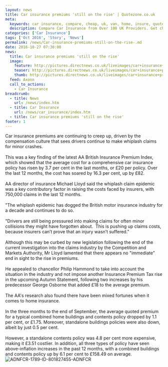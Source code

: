 ```yaml
---
layout: news
title: Car insurance premiums 'still on the rise' | Quotezone.co.uk
meta:
  keywords: car insurance, compare, cheap, uk, van, home, insure, quotes, online, comparison, bike, loans, life
  description: Compare Car Insurance from Over 100 UK Providers. Get cheap quotes online now using our fast, free, secure comparison site
categories: ['Car Insurance']
tags: ['Oct 2016', 'Story', 'News']
permalink: /news/Car-insurance-premiums-still-on-the-rise-.md
date: 2016-10-27 07:30:00
news:
  title: Car insurance premiums 'still on the rise'
  image:
    feature: http://pictures.directnews.co.uk/liveimages/car+insurance+premiums+still+on+the+rise+mercedes+benz+via+newspress_1789_801827455_0_0_14120444_300.jpg
    teaser: http://pictures.directnews.co.uk/liveimages/car+insurance+premiums+still+on+the+rise+mercedes+benz+via+newspress_1789_801827455_0_0_14120444_100.jpg
    thumb: http://pictures.directnews.co.uk/liveimages/car+insurance+premiums+still+on+the+rise+mercedes+benz+via+newspress_1789_801827455_0_0_14120444_100.jpg
  feed: Axonn
  call_to_actions:
    - Car Insurance
breadcrumb:
  - title: News
    url: /news/index.htm
  - title: Car Insurance
    url: /news/car_insurance/index.htm
  - title: Car insurance premiums 'still on the rise'
footer: 1
---
```


Car insurance premiums are continuing to creep up, driven by the compensation culture that sees drivers continue to make whiplash claims for minor crashes.&nbsp;<br/><br/>This was a key finding of the latest AA British Insurance Premium Index, which showed that the average cost for a comprehensive car insurance policy has risen by 3.7 per cent in the last months, or &pound;20 per policy. Over the last 12 months, the cost has soared by 16.3 per cent, up by &pound;82.&nbsp;<br/><br/>AA director of insurance Michael Lloyd said the whiplash claim epidemic was a key contributory factor in raising the costs faced by insurers, with 750,000 claims in the last 12 months.<br/><br/>&quot;The whiplash epidemic has dogged the British motor insurance industry for a decade and continues to do so.&nbsp;<br/><br/>&quot;Drivers are still being pressured into making claims for often minor collisions they might have forgotten about. &nbsp;This is pushing up claims costs, because insurers can&rsquo;t prove that an injury wasn&rsquo;t suffered.&quot;<br/><br/>Although this may be curbed by new legislation following the end of the current investigation into the claims industry by the Competition and Markets Authority, Mr Lloyd lamented that there appears no &quot;immediate&quot; end in sight to the rise in premiums.<br/><br/>He appealed to chancellor Philip Hammond to take into account the situation in the industry and not impose another Insurance Premium Tax rise in the upcoming Autumn Statement, following two increases by his predecessor George Osborne that added &pound;18 to the average premium.&nbsp;<br/><br/>The AA&#39;s research also found there have been mixed fortunes when it comes to home insurance.&nbsp;<br/><br/>In the three months to the end of September, the average quoted premium for a typical combined home buildings and contents policy dropped by 1.1 per cent, or &pound;1.75. Moreover, standalone buildings policies were also down, albeit by just 0.5 per cent. &nbsp;<br/><br/>However, a standalone contents policy was 4.8 per cent more expensive, making it &pound;3.51 costlier. In addition, all three types of policy have seen above-inflation increases in the past 12 months, with a combined buildings and contents policy up by 6.1 per cent to &pound;158.49 on average.&nbsp;<img alt="ADNFCR-1789-ID-801827455-ADNFCR" src="http://feeds.directnews.co.uk/feedtrack/justcopyright.gif?feedid=1789&itemid=801827455" />